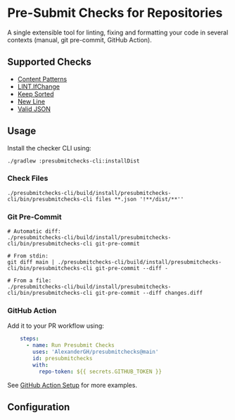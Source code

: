 # Pre-Submit Checks for Repositories

A single extensible tool for linting, fixing and formatting your code in several
contexts (manual, git pre-commit, GitHub Action).

## Supported Checks

- [Content Patterns](presubmitchecks-core/src/main/kotlin/org/undermined/presubmitchecks/checks/ContentPatternChecker.md)
- [LINT.IfChange](presubmitchecks-core/src/main/kotlin/org/undermined/presubmitchecks/checks/IfChangeThenChangeChecker.md)
- [Keep Sorted](presubmitchecks-core/src/main/kotlin/org/undermined/presubmitchecks/checks/KeepSortedChecker.md)
- [New Line](presubmitchecks-core/src/main/kotlin/org/undermined/presubmitchecks/checks/NewLineChecker.md)
- [Valid JSON](presubmitchecks-core/src/main/kotlin/org/undermined/presubmitchecks/checks/ValidJsonChecker.md)

## Usage

Install the checker CLI using:

```shell
./gradlew :presubmitchecks-cli:installDist
```

### Check Files

```shell
./presubmitchecks-cli/build/install/presubmitchecks-cli/bin/presubmitchecks-cli files **.json '!**/dist/**''
```

### Git Pre-Commit

```shell
# Automatic diff:
./presubmitchecks-cli/build/install/presubmitchecks-cli/bin/presubmitchecks-cli git-pre-commit

# From stdin:
git diff main | ./presubmitchecks-cli/build/install/presubmitchecks-cli/bin/presubmitchecks-cli git-pre-commit --diff -

# From a file:
./presubmitchecks-cli/build/install/presubmitchecks-cli/bin/presubmitchecks-cli git-pre-commit --diff changes.diff
```

### GitHub Action

Add it to your PR workflow using:

```yaml
    steps:
      - name: Run Presubmit Checks
        uses: 'AlexanderGH/presubmitchecks@main'
        id: presubmitchecks
        with:
          repo-token: ${{ secrets.GITHUB_TOKEN }}
```

See [GitHub Action Setup](presubmitchecks-cli/src/main/kotlin/org/undermined/presubmitchecks/GitHubAction.md) for
more examples.

## Configuration
